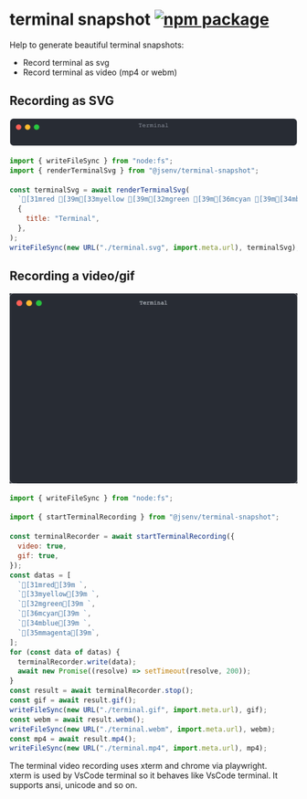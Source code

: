 # terminal snapshot [![npm package](https://img.shields.io/npm/v/@jsenv/terminal-snapshot.svg?logo=npm&label=package)](https://www.npmjs.com/package/@jsenv/terminal-snapshot)

Help to generate beautiful terminal snapshots:

- Record terminal as svg
- Record terminal as video (mp4 or webm)

## Recording as SVG

![toto](./docs/svg/terminal.svg)

```js
import { writeFileSync } from "node:fs";
import { renderTerminalSvg } from "@jsenv/terminal-snapshot";

const terminalSvg = await renderTerminalSvg(
  `[31mred [39m[33myellow [39m[32mgreen [39m[36mcyan [39m[34mblue [39m[35mmagenta[39m`,
  {
    title: "Terminal",
  },
);
writeFileSync(new URL("./terminal.svg", import.meta.url), terminalSvg);
```

## Recording a video/gif

![toto](./docs/animated/terminal.gif)

```js
import { writeFileSync } from "node:fs";

import { startTerminalRecording } from "@jsenv/terminal-snapshot";

const terminalRecorder = await startTerminalRecording({
  video: true,
  gif: true,
});
const datas = [
  `[31mred[39m `,
  `[33myellow[39m `,
  `[32mgreen[39m `,
  `[36mcyan[39m `,
  `[34mblue[39m `,
  `[35mmagenta[39m`,
];
for (const data of datas) {
  terminalRecorder.write(data);
  await new Promise((resolve) => setTimeout(resolve, 200));
}
const result = await terminalRecorder.stop();
const gif = await result.gif();
writeFileSync(new URL("./terminal.gif", import.meta.url), gif);
const webm = await result.webm();
writeFileSync(new URL("./terminal.webm", import.meta.url), webm);
const mp4 = await result.mp4();
writeFileSync(new URL("./terminal.mp4", import.meta.url), mp4);
```

The terminal video recording uses xterm and chrome via playwright.  
xterm is used by VsCode terminal so it behaves like VsCode terminal. It supports ansi, unicode and so on.
